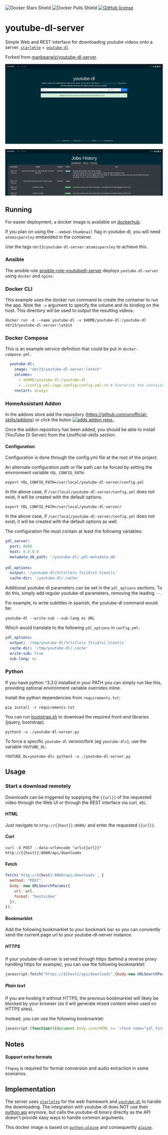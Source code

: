 ![Docker Stars Shield](https://img.shields.io/docker/stars/nbr23/youtube-dl-server.svg?style=flat-square)
![Docker Pulls Shield](https://img.shields.io/docker/pulls/nbr23/youtube-dl-server.svg?style=flat-square)
[![GitHub license](https://img.shields.io/badge/license-MIT-blue.svg?style=flat-square)](https://raw.githubusercontent.com/nbr23/youtube-dl-server/master/LICENSE)

# youtube-dl-server

Simple Web and REST interface for downloading youtube videos onto a server.
[`starlette`](https://www.starlette.io/) +
[`youtube-dl`](https://github.com/rg3/youtube-dl)

Forked from [manbearwiz/youtube-dl-server](https://github.com/manbearwiz/youtube-dl-server).

![screenshot][1]


![screenshot][2]

## Running

For easier deployment, a docker image is available on
[dockerhub](https://hub.docker.com/r/nbr23/youtube-dl-server).

If you plan on using the `--embed-thumbnail` flag in youtube-dl,
you will need `atomicparsley` embedded in the container.

Use the tags `nbr23/youtube-dl-server:atomicparsley` to achieve this.

### Ansible

The ansible role
[ansible-role-youtubedl-server](https://github.com/nbr23/ansible-role-youtubedl-server)
deploys `youtube-dl-server` using `docker` and `nginx`.

### Docker CLI

This example uses the docker run command to create the container to run the
app. Note the `-v` argument to specify the volume and its binding on the host.
This directory will be used to output the resulting videos.

```shell
docker run -d --name youtube-dl -v $HOME/youtube-dl:/youtube-dl nbr23/youtube-dl-server:latest
```

### Docker Compose

This is an example service definition that could be put in `docker-compose.yml`.

```yml
  youtube-dl:
    image: "nbr23/youtube-dl-server:latest"
    volumes:
      - $HOME/youtube-dl:/youtube-dl
      - ./config.yml:/app_config/config.yml:ro # Overwrite the container's config file with your own configuration
    restart: always
```
### HomeAssistant Addon

In the addons store add the repository (https://github.com/unofficial-skills/addons) or click the buton [![adds addon repo.](https://my.home-assistant.io/badges/supervisor_add_addon_repository.svg)](https://my.home-assistant.io/redirect/supervisor_add_addon_repository/?repository_url=https%3A%2F%2Fgithub.com%2Funofficial-skills%2Faddons).

Once the addon repository has been added, you should be able to install (YouTube Dl Server) from the Unofficial-skills section.

#### Configuration

Configuration is done through the config.yml file at the root of the project.

An alternate configuration path or file path can be forced by setting the environment
variable `YDL_CONFIG_PATH`:

```shell
export YDL_CONFIG_PATH=/var/local/youtube-dl-server/config.yml
```

In the above case, if `/var/local/youtube-dl-server/config.yml` does not exist, it will be created with the default options.

```shell
export YDL_CONFIG_PATH=/var/local/youtube-dl-server/
```

In the above case, if `/var/local/youtube-dl-server/config.yml` does not exist, it will be created with the default options as well.

The configuration file must contain at least the following variables:

```yaml
ydl_server:
  port: 8080
  host: 0.0.0.0
  metadata_db_path: '/youtube-dl/.ydl-metadata.db'

ydl_options:
  output: '/youtube-dl/%(title)s [%(id)s].%(ext)s'
  cache-dir: '/youtube-dl/.cache'
```

Additional youtube-dl parameters can be set in the `ydl_options` sections. To
do this, simply add regular youtube-dl parameters, removing the leading `--`.

For example, to write subtitles in spanish, the youtube-dl command would be:

`youtube-dl --write-sub --sub-lang es URL`

Which would translate to the following `ydl_options` in `config.yml`:

```yaml
ydl_options:
  output: '/tmp/youtube-dl/%(title)s [%(id)s].%(ext)s'
  cache-dir: '/tmp/youtube-dl/.cache'
  write-sub: True
  sub-lang: es
```

### Python

If you have python ^3.3.0 installed in your PATH you can simply run like this,
providing optional environment variable overrides inline.

Install the python dependencies from `requirements.txt`:

```shell
pip install -r requirements.txt
```

You can run
[bootstrap.sh](https://github.com/nbr23/youtube-dl-server/blob/master/bootstrap.sh)
to download the required front-end libraries (jquery, bootstrap).

```shell
python3 -u ./youtube-dl-server.py
```

To force a specific `youtube-dl` version/fork  (eg `youtube-dlc`), use the
variable `YOUTUBE_DL`:

```shell
YOUTUBE_DL=youtube-dlc python3 -u ./youtube-dl-server.py
```

## Usage

### Start a download remotely

Downloads can be triggered by supplying the `{{url}}` of the requested video
through the Web UI or through the REST interface via curl, etc.

#### HTML

Just navigate to `http://{{host}}:8080/` and enter the requested `{{url}}`.

#### Curl

```shell
curl -X POST --data-urlencode "url={{url}}" http://{{host}}:8080/api/downloads
```

#### Fetch

```javascript
fetch(`http://${host}:8080/api/downloads`, {
  method: "POST",
  body: new URLSearchParams({
    url: url,
    format: "bestvideo"
  }),
});
```

#### Bookmarklet

Add the following bookmarklet to your bookmark bar so you can conviently send
the current page url to your youtube-dl-server instance.

##### HTTPS

If your youtube-dl-server is served through https (behind a reverse proxy
handling https for example), you can use the following bookmarklet:

```javascript
javascript:fetch("https://${host}/api/downloads",{body:new URLSearchParams({url:window.location.href,format:"bestvideo"}),method:"POST"});
```

##### Plain text

If you are hosting it without HTTPS, the previous bookmarklet will likely be
blocked by your browser (as it will generate mixed content when used on HTTPS
sites).

Instead, you can use the following bookmarklet:

```javascript
javascript:(function(){document.body.innerHTML += '<form name="ydl_form" method="POST" action="http://${host}/api/downloads"><input name="url" type="url" value="'+window.location.href+'"/></form>';document.ydl_form.submit()})();
```

## Notes

#### Support extra formats

`ffmpeg` is required for format conversion and audio extraction in some
scenarios.

## Implementation

The server uses [`starlette`](https://www.starlette.io/) for the web framework
and [`youtube-dl`](https://github.com/rg3/youtube-dl) to handle the
downloading. The integration with youtube-dl does NOT use their [python
api](https://github.com/rg3/youtube-dl#embedding-youtube-dl) anymore, but calls
the youtube-dl binary directly as the API doesn't provide easy ways to handle
common arguments.

This docker image is based on
[`python:alpine`](https://registry.hub.docker.com/_/python/) and consequently
[`alpine`](https://hub.docker.com/_/alpine/).

[1]:youtube-dl-server.png
[2]:youtube-dl-server-logs.png

